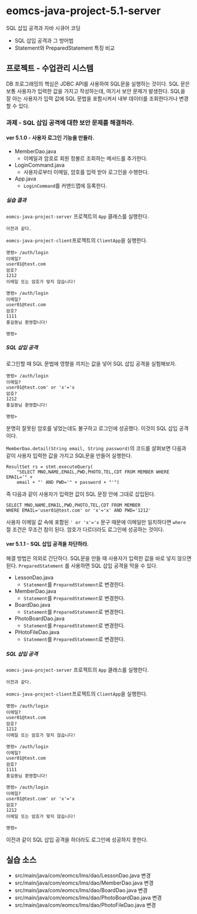 # eomcs-java-project-5.1-server

SQL 삽입 공격과 자바 시큐어 코딩

- SQL 삽입 공격과 그 방어법
- Statement와 PreparedStatement 특징 비교

## 프로젝트 - 수업관리 시스템  

DB 프로그래밍의 핵심은 JDBC API를 사용하여 SQL문을 실행하는 것이다. SQL 문은 보통 사용자가 입력한 값을 가지고 작성하는데, 여기서 보안 문제가 발생한다. SQL을 잘 아는 사용자가 입력 값에 SQL 문법을 포함시켜서 내부 데이터를 조회한다거나 변경할 수 있다.

### 과제 - SQL 삽입 공격에 대햔 보안 문제를 해결하라.

#### ver 5.1.0 - 사용자 로그인 기능을 만들라.

- MemberDao.java
    - 이메일과 암호로 회원 정볼르 조회하는 메서드를 추가한다.
- LoginCommand.java
    - 사용자로부터 이메일, 암호를 입력 받아 로그인을 수행한다.
- App.java
    - `LoginCommand`를 커맨드맵에 등록한다.

##### 실습 결과

`eomcs-java-project-server` 프로젝트의 `App` 클래스를 실행한다.
```
이전과 같다.
```

`eomcs-java-project-client`프로젝트의 `ClientApp`을 실행한다.
```
명령> /auth/login
이메일?
user01@test.com
암호?
1212
이메일 또는 암호가 맞지 않습니다!

명령> /auth/login
이메일?
user01@test.com
암호?
1111
홍길동님 환영합니다!

명령> 
```

##### SQL 삽입 공격

로그인할 때 SQL 문법에 영향을 끼치는 값을 넣어 SQL 삽입 공격을 실험해보자.
```
명령> /auth/login
이메일?
user01@test.com' or 'x'='x
암호?
1212
홍길동님 환영합니다!

명령> 
```

분명히 잘못된 암호를 넣었는데도 불구하고 로그인에 성공했다. 이것이 SQL 삽입 공격이다. 

`MemberDao.detail(String email, String password)`의 코드를 살펴보면 다음과 같이 사용자 입력한 값을 가지고 SQL문을 만들어 실행한다.

```
ResultSet rs = stmt.executeQuery(
    "SELECT MNO,NAME,EMAIL,PWD,PHOTO,TEL,CDT FROM MEMBER WHERE EMAIL='" +
    email + "' AND PWD='" + password + "'")
```

즉 다음과 같이 사용자가 입력한 값이 SQL 문장 안에 그대로 삽입된다.

```
SELECT MNO,NAME,EMAIL,PWD,PHOTO,TEL,CDT FROM MEMBER 
WHERE EMAIL='user01@test.com' or 'x'='x' AND PWD='1212'
```

사용자 이메일 값 속에 포함된 `' or 'x'='x` 문구 때문에 이메일만 일치하다면 `where` 절 조건은 무조건 참이 된다. 암호가 다르더라도 로그인에 성공하는 것이다. 

#### ver 5.1.1 - SQL 삽입 공격을 차단하라.

해결 방법은 의외로 간단하다. SQL문을 만들 때 사용자가 입력한 값을 바로 넣지 않으면 된다. `PreparedStatement` 를 사용하면 SQL 삽입 공격을 막을 수 있다.

- LessonDao.java
    - `Statement`를 `PreparedStatement`로 변경한다.
- MemberDao.java
    - `Statement`를 `PreparedStatement`로 변경한다.
- BoardDao.java
    - `Statement`를 `PreparedStatement`로 변경한다.
- PhotoBoardDao.java
    - `Statement`를 `PreparedStatement`로 변경한다.
- PHotoFileDao.java
    - `Statement`를 `PreparedStatement`로 변경한다.

##### SQL 삽입 공격

`eomcs-java-project-server` 프로젝트의 `App` 클래스를 실행한다.
```
이전과 같다.
```

`eomcs-java-project-client`프로젝트의 `ClientApp`을 실행한다.
```
명령> /auth/login
이메일?
user01@test.com
암호?
1212
이메일 또는 암호가 맞지 않습니다!

명령> /auth/login
이메일?
user01@test.com
암호?
1111
홍길동님 환영합니다!

명령> /auth/login
이메일?
user01@test.com' or 'x'='x
암호?
1212
이메일 또는 암호가 맞지 않습니다!

명령>
```

이전과 같이 SQL 삽입 공격을 하더라도 로그인에 성공하지 못한다.

## 실습 소스

- src/main/java/com/eomcs/lms/dao/LessonDao.java 변경
- src/main/java/com/eomcs/lms/dao/MemberDao.java 변경
- src/main/java/com/eomcs/lms/dao/BoardDao.java 변경
- src/main/java/com/eomcs/lms/dao/PhotoBoardDao.java 변경
- src/main/java/com/eomcs/lms/dao/PhotoFileDao.java 변경
